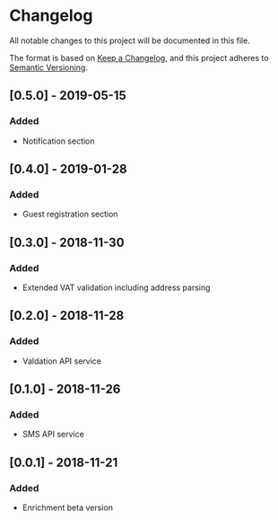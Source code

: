# Changelog
All notable changes to this project will be documented in this file.

The format is based on [Keep a Changelog](https://keepachangelog.com/en/1.0.0/),
and this project adheres to [Semantic Versioning](https://semver.org/spec/v2.0.0.html).

## [0.5.0] - 2019-05-15
### Added
- Notification section

## [0.4.0] - 2019-01-28
### Added
- Guest registration section

## [0.3.0] - 2018-11-30
### Added
- Extended VAT validation including address parsing

## [0.2.0] - 2018-11-28
### Added
- Valdation API service

## [0.1.0] - 2018-11-26
### Added
- SMS API service

## [0.0.1] - 2018-11-21
### Added
- Enrichment beta version
